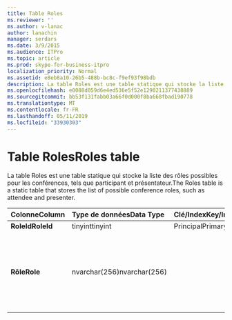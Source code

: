 ```yaml
---
title: Table Roles
ms.reviewer: ''
ms.author: v-lanac
author: lanachin
manager: serdars
ms.date: 3/9/2015
ms.audience: ITPro
ms.topic: article
ms.prod: skype-for-business-itpro
localization_priority: Normal
ms.assetid: e8eb8a10-26b5-488b-bc8c-f9ef93f98bdb
description: La table Roles est une table statique qui stocke la liste des rôles possibles pour les conférences, tels que participant et présentateur.
ms.openlocfilehash: e0088d059d6e4ed536e5f52e1290211377438889
ms.sourcegitcommit: bb53f131fabb03a66f0d000f8ba668fbad190778
ms.translationtype: MT
ms.contentlocale: fr-FR
ms.lasthandoff: 05/11/2019
ms.locfileid: "33930303"
---
```

# <a name="roles-table"></a><span data-ttu-id="4223f-103">Table Roles</span><span class="sxs-lookup"><span data-stu-id="4223f-103">Roles table</span></span>
 
<span data-ttu-id="4223f-104">La table Roles est une table statique qui stocke la liste des rôles possibles pour les conférences, tels que participant et présentateur.</span><span class="sxs-lookup"><span data-stu-id="4223f-104">The Roles table is a static table that stores the list of possible conference roles, such as attendee and presenter.</span></span>
  
|<span data-ttu-id="4223f-105">**Colonne**</span><span class="sxs-lookup"><span data-stu-id="4223f-105">**Column**</span></span>|<span data-ttu-id="4223f-106">**Type de données**</span><span class="sxs-lookup"><span data-stu-id="4223f-106">**Data Type**</span></span>|<span data-ttu-id="4223f-107">**Clé/Index**</span><span class="sxs-lookup"><span data-stu-id="4223f-107">**Key/Index**</span></span>|<span data-ttu-id="4223f-108">**Détails**</span><span class="sxs-lookup"><span data-stu-id="4223f-108">**Details**</span></span>|
|:-----|:-----|:-----|:-----|
|<span data-ttu-id="4223f-109">**RoleId**</span><span class="sxs-lookup"><span data-stu-id="4223f-109">**RoleId**</span></span> <br/> |<span data-ttu-id="4223f-110">tinyint</span><span class="sxs-lookup"><span data-stu-id="4223f-110">tinyint</span></span>  <br/> |<span data-ttu-id="4223f-111">Principal</span><span class="sxs-lookup"><span data-stu-id="4223f-111">Primary</span></span>  <br/> ||
|<span data-ttu-id="4223f-112">**Rôle**</span><span class="sxs-lookup"><span data-stu-id="4223f-112">**Role**</span></span> <br/> |<span data-ttu-id="4223f-113">nvarchar(256)</span><span class="sxs-lookup"><span data-stu-id="4223f-113">nvarchar(256)</span></span>  <br/> || <span data-ttu-id="4223f-114">Valeurs autorisées :</span><span class="sxs-lookup"><span data-stu-id="4223f-114">Allowed values:</span></span> <br/>  <span data-ttu-id="4223f-115">0 - inconnu</span><span class="sxs-lookup"><span data-stu-id="4223f-115">0 - Unknown</span></span> <br/>  <span data-ttu-id="4223f-116">1 - présentateur</span><span class="sxs-lookup"><span data-stu-id="4223f-116">1 - Presenter</span></span> <br/>  <span data-ttu-id="4223f-117">2 - participant</span><span class="sxs-lookup"><span data-stu-id="4223f-117">2 - Attendee</span></span> <br/> |
   

